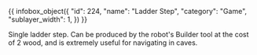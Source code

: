 {{ infobox_object({
	"id": 224,
	"name": "Ladder Step",
	"category": "Game",
	"sublayer_width": 1,
}) }}

Single ladder step. Can be produced by the robot's Builder tool at the cost of 2 wood, and is extremely useful for navigating in caves.
